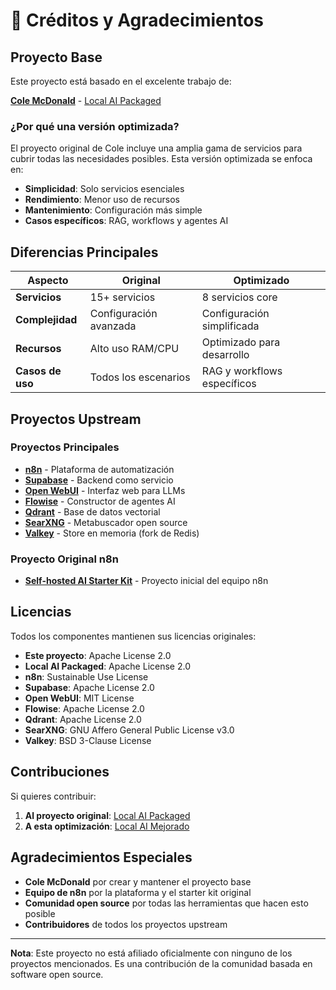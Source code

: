# 🙏 Créditos y Agradecimientos

## Proyecto Base

Este proyecto está basado en el excelente trabajo de:

**[Cole McDonald](https://github.com/coleam00)** - [Local AI Packaged](https://github.com/coleam00/local-ai-packaged)

### ¿Por qué una versión optimizada?

El proyecto original de Cole incluye una amplia gama de servicios para cubrir todas las necesidades posibles. Esta versión optimizada se enfoca en:

- **Simplicidad**: Solo servicios esenciales
- **Rendimiento**: Menor uso de recursos
- **Mantenimiento**: Configuración más simple
- **Casos específicos**: RAG, workflows y agentes AI

## Diferencias Principales

| Aspecto | Original | Optimizado |
|---------|----------|------------|
| **Servicios** | 15+ servicios | 8 servicios core |
| **Complejidad** | Configuración avanzada | Configuración simplificada |
| **Recursos** | Alto uso RAM/CPU | Optimizado para desarrollo |
| **Casos de uso** | Todos los escenarios | RAG y workflows específicos |

## Proyectos Upstream

### Proyectos Principales
- **[n8n](https://github.com/n8n-io/n8n)** - Plataforma de automatización
- **[Supabase](https://github.com/supabase/supabase)** - Backend como servicio
- **[Open WebUI](https://github.com/open-webui/open-webui)** - Interfaz web para LLMs
- **[Flowise](https://github.com/FlowiseAI/Flowise)** - Constructor de agentes AI
- **[Qdrant](https://github.com/qdrant/qdrant)** - Base de datos vectorial
- **[SearXNG](https://github.com/searxng/searxng)** - Metabuscador open source
- **[Valkey](https://github.com/valkey-io/valkey)** - Store en memoria (fork de Redis)

### Proyecto Original n8n
- **[Self-hosted AI Starter Kit](https://github.com/n8n-io/self-hosted-ai-starter-kit)** - Proyecto inicial del equipo n8n

## Licencias

Todos los componentes mantienen sus licencias originales:

- **Este proyecto**: Apache License 2.0
- **Local AI Packaged**: Apache License 2.0
- **n8n**: Sustainable Use License
- **Supabase**: Apache License 2.0
- **Open WebUI**: MIT License
- **Flowise**: Apache License 2.0
- **Qdrant**: Apache License 2.0
- **SearXNG**: GNU Affero General Public License v3.0
- **Valkey**: BSD 3-Clause License

## Contribuciones

Si quieres contribuir:

1. **Al proyecto original**: [Local AI Packaged](https://github.com/coleam00/local-ai-packaged)
2. **A esta optimización**: [Local AI Mejorado](https://github.com/malaface/local-ai-mejorado)

## Agradecimientos Especiales

- **Cole McDonald** por crear y mantener el proyecto base
- **Equipo de n8n** por la plataforma y el starter kit original
- **Comunidad open source** por todas las herramientas que hacen esto posible
- **Contribuidores** de todos los proyectos upstream

---

**Nota**: Este proyecto no está afiliado oficialmente con ninguno de los proyectos mencionados. Es una contribución de la comunidad basada en software open source.